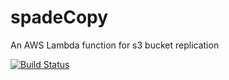 # spadeCopy
An AWS Lambda function for s3 bucket replication

[![Build Status](https://travis-ci.org/a1max1/spadeCopy.svg?branch=master)](https://travis-ci.org/a1max1/spadeCopy)
